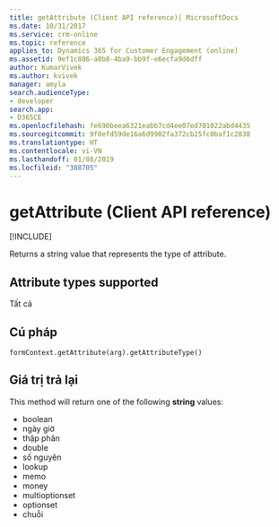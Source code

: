 ```yaml
---
title: getAttribute (Client API reference)| MicrosoftDocs
ms.date: 10/31/2017
ms.service: crm-online
ms.topic: reference
applies_to: Dynamics 365 for Customer Engagement (online)
ms.assetid: 9ef1c886-a0b8-4ba9-bb9f-e6ecfa9d6dff
author: KumarVivek
ms.author: kvivek
manager: amyla
search.audienceType:
- developer
search.app:
- D365CE
ms.openlocfilehash: fe690beea6321eabb7cd4ee07ed701022abd4435
ms.sourcegitcommit: 9f0efd59de16a6d9902fa372cb25fc0baf1c2838
ms.translationtype: HT
ms.contentlocale: vi-VN
ms.lasthandoff: 01/08/2019
ms.locfileid: "388705"
---
```

# <a name="getattribute-client-api-reference"></a>getAttribute (Client API reference)

[!INCLUDE[](../../../../includes/cc_applies_to_update_9_0_0.md)]

Returns a string value that represents the type of attribute. 

## <a name="attribute-types-supported"></a>Attribute types supported

Tất cả

## <a name="syntax"></a>Cú pháp

`formContext.getAttribute(arg).getAttributeType()`

## <a name="return-value"></a>Giá trị trả lại

This method will return one of the following **string** values:

- boolean
- ngày giờ
- thập phân
- double
- số nguyên
- lookup
- memo
- money
- multioptionset
- optionset
- chuỗi
